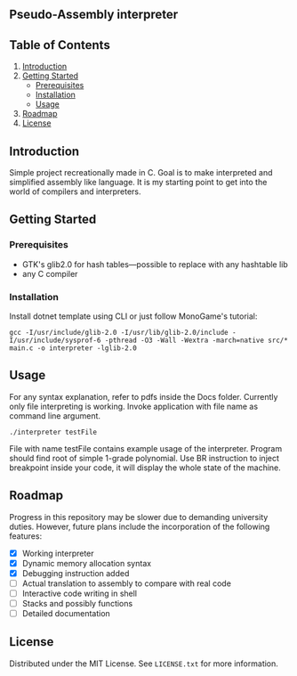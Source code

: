 ## Pseudo-Assembly interpreter

## Table of Contents
1. [Introduction](#introduction)
2. [Getting Started](#getting-started)
    - [Prerequisites](#prerequisites)
    - [Installation](#installation)
    - [Usage](#usage)
3. [Roadmap](#roadmap)
4. [License](#license)
## Introduction

Simple project recreationally made in C. Goal is to make interpreted and simplified assembly like language.
It is my starting point to get into the world of compilers and interpreters.

## Getting Started

### Prerequisites

- GTK's glib2.0 for hash tables—possible to replace with any hashtable lib
- any C compiler

### Installation

Install dotnet template using CLI or just follow MonoGame's tutorial:

```shell
gcc -I/usr/include/glib-2.0 -I/usr/lib/glib-2.0/include -I/usr/include/sysprof-6 -pthread -O3 -Wall -Wextra -march=native src/* main.c -o interpreter -lglib-2.0
```
## Usage

For any syntax explanation, refer to pdfs inside the Docs folder.
Currently only file interpreting is working.
Invoke application with file name as command line argument.

```shell
./interpreter testFile
```
File with name testFile contains example usage of the interpreter.
Program should find root of simple 1-grade polynomial.
Use BR instruction to inject breakpoint inside your code, it will display the whole state of the machine.

## Roadmap

Progress in this repository may be slower due to demanding university duties.
However, future plans include the incorporation of the following features:

- [x] Working interpreter
- [x] Dynamic memory allocation syntax
- [x] Debugging instruction added
- [ ] Actual translation to assembly to compare with real code
- [ ] Interactive code writing in shell
- [ ] Stacks and possibly functions
- [ ] Detailed documentation

## License

Distributed under the MIT License. See `LICENSE.txt` for more information.
